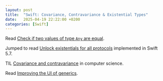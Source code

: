 ```yaml
---
layout: post
title:  "Swift: Covariance, Contravariance & Existential Types"
date:   2025-04-19 22:22:00 +0200
categories: [Swift]
---
```

Read [Check if two values of type `Any` are equal](https://nilcoalescing.com/blog/CheckIfTwoValuesOfTypeAnyAreEqual/).

Jumped to read [Unlock existentials for all protocols](https://github.com/swiftlang/swift-evolution/blob/main/proposals/0309-unlock-existential-types-for-all-protocols.md) implemented in Swift 5.7.

TIL [Covariance and contravariance](https://en.wikipedia.org/wiki/Covariance_and_contravariance_(computer_science)) in computer science.

Read [Improving the UI of generics](https://forums.swift.org/t/improving-the-ui-of-generics/22814).

